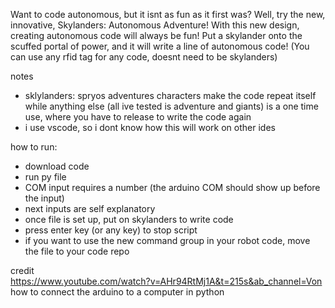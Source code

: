 Want to code autonomous, but it isnt as fun as it first was? Well, try the new, innovative, Skylanders: Autonomous Adventure! With this new design, creating autonomous code will always be fun! Put a skylander onto the scuffed portal of power, and it will write a line of autonomous code! (You can use any rfid tag for any code, doesnt need to be skylanders) <br>

notes <br>
- sklylanders: spryos adventures characters make the code repeat itself while anything else (all ive tested is adventure and giants) is a one time use, where you have to release to write the code again <br>
- i use vscode, so i dont know how this will work on other ides

how to run: <br>
- download code <br>
- run py file <br>
- COM input requires a number (the arduino COM should show up before the input) <br>
- next inputs are self explanatory <br>
- once file is set up, put on skylanders to write code <br>
- press enter key (or any key) to stop script <br>
- if you want to use the new command group in your robot code, move the file to your code repo <br>

credit <br>
https://www.youtube.com/watch?v=AHr94RtMj1A&t=215s&ab_channel=Von <br> how to connect the arduino to a computer in python